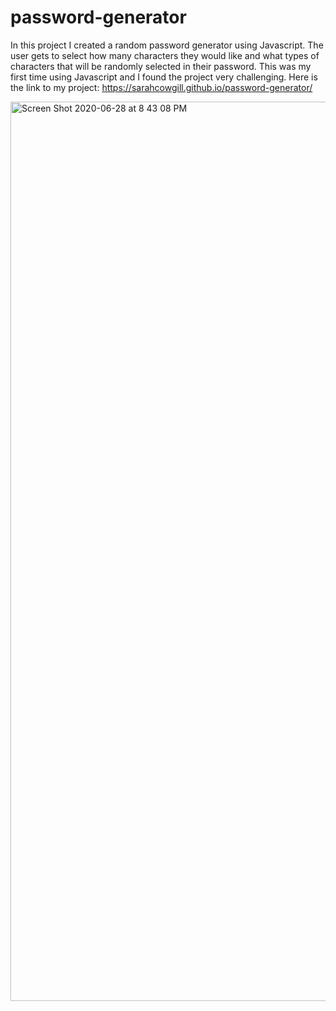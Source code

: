 # password-generator
In this project I created a random password generator using Javascript. The user gets to select how many characters they would like and what types of characters that will be randomly selected in their password. This was my first time using Javascript and I found the project very challenging. 
Here is the link to my project: https://sarahcowgill.github.io/password-generator/

<img width="1439" alt="Screen Shot 2020-06-28 at 8 43 08 PM" src="https://user-images.githubusercontent.com/63895638/85971334-b8c41780-b981-11ea-85e8-53d71792dbd8.png">
